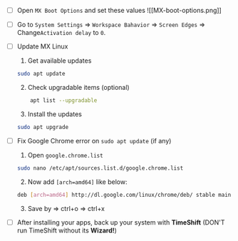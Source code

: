- [ ] Open `MX Boot Options`  and set these values
![[MX-boot-options.png]]

- [ ] Go to `System Settings` => `Workspace Bahavior` => `Screen Edges` => Change`Activation delay` to `0`. 

- [ ] Update MX Linux
	1. Get available updates
	```bash
	sudo apt update
	```
	
	2. Check upgradable items (optional)
	```bash
		apt list --upgradable
	```

	3. Install the updates
	```bash
	sudo apt upgrade
	```

- [ ] Fix Google Chrome error on `sudo apt update` (if any)
	1.  Open `google.chrome.list`
	```bash
	sudo nano /etc/apt/sources.list.d/google.chrome.list
	```
	2. Now add `[arch=amd64]` like below:
	```bash
	deb [arch=amd64] http://dl.google.com/linux/chrome/deb/ stable main
	```
	3. Save by => ctrl+o => ctrl+x


- [ ] After installing your apps, back up your system with **TimeShift** (DON'T run TimeShift without its **Wizard!**)
